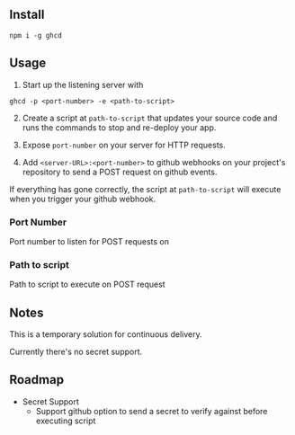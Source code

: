 ## Install

`npm i -g ghcd`

## Usage

1) Start up the listening server with

`ghcd -p <port-number> -e <path-to-script>`

2) Create a script at `path-to-script` that updates your source code and runs the commands to stop and re-deploy your app.

3) Expose `port-number` on your server for HTTP requests.

4) Add `<server-URL>:<port-number>` to github webhooks on your project's repository to send a POST request on github events.

If everything has gone correctly, the script at `path-to-script` will execute when you trigger your github webhook.

### Port Number

Port number to listen for POST requests on

### Path to script

Path to script to execute on POST request

## Notes

This is a temporary solution for continuous delivery.

Currently there's no secret support.

## Roadmap

- Secret Support
  - Support github option to send a secret to verify against before executing script